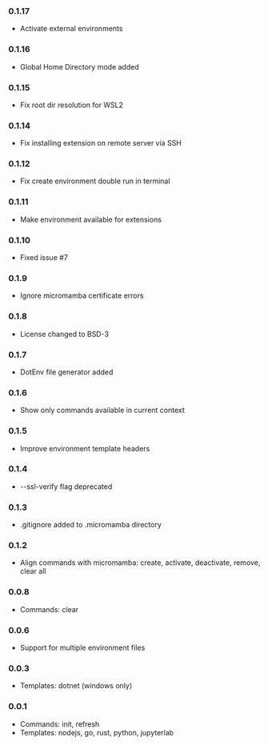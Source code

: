 <!--

Please add your own contribution below inside the Master section
Bug-fixes within the same version aren't needed

## Master

-->
### 0.1.17

* Activate external environments

### 0.1.16

* Global Home Directory mode added

### 0.1.15

* Fix root dir resolution for WSL2

### 0.1.14

* Fix installing extension on remote server via SSH

### 0.1.12

* Fix create environment double run in terminal

### 0.1.11

* Make environment available for extensions

### 0.1.10

* Fixed issue #7

### 0.1.9

* Ignore micromamba certificate errors

### 0.1.8

* License changed to BSD-3

### 0.1.7

* DotEnv file generator added

### 0.1.6

* Show only commands available in current context

### 0.1.5

* Improve environment template headers

### 0.1.4

* --ssl-verify flag deprecated

### 0.1.3

* .gitignore added to .micromamba directory

### 0.1.2

* Align commands with micromamba: create, activate, deactivate, remove, clear all

### 0.0.8

* Commands: clear

### 0.0.6

* Support for multiple environment files

### 0.0.3

* Templates: dotnet (windows only)

### 0.0.1

* Commands: init, refresh
* Templates: nodejs, go, rust, python, jupyterlab
